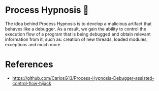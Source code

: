 # Process Hypnosis 🦀

The idea behind Process Hypnosis is to develop a malicious artifact that behaves like a debugger. As a result, we gain the ability to control the execution flow of a program that is being debugged and obtain relevant information from it, such as: creation of new threads, loaded modules, exceptions and much more.

# References

* https://github.com/CarlosG13/Process-Hypnosis-Debugger-assisted-control-flow-hijack